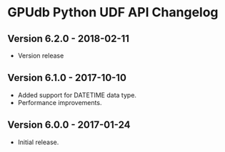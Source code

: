 GPUdb Python UDF API Changelog
==============================

Version 6.2.0 - 2018-02-11
--------------------------

-   Version release


Version 6.1.0 - 2017-10-10
--------------------------

-   Added support for DATETIME data type.
-   Performance improvements.


Version 6.0.0 - 2017-01-24
--------------------------

-   Initial release.
